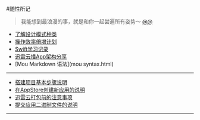 #随性所记

> 我能想到最浪漫的事，就是和你一起尝遍所有姿势～   [@@](婚纱照.html)

-	[了解设计模式种类](了解设计模式种类.html)
-	[操作效率倍增计划](操作效率倍增计划.pdf)
-	[Swift学习记录](Swift学习记录.pdf)
-	[迅雷云播App架构分享](迅雷云播App架构分享/index.html)
-	[Mou Markdown 语法](mou syntax.html)


****

- 	[搭建项目基本步骤说明](搭建项目基本步骤说明.htm)
- 	[在AppStore创建新应用的说明](在AppStore创建新应用的说明.pdf)
- 	[迅雷云打包前的注意事项](迅雷云打包前的注意事项.pdf)
- 	[提交应用二进制文件的说明](提交应用二进制文件的说明.pdf)

****